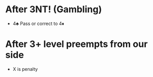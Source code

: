 # After 3NT! (Gambling)

* 4♣️ Pass or correct to 4♦️

# After 3+ level preempts from our side

* X is penalty
